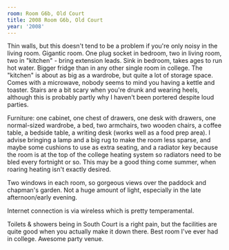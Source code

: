 ```yaml
---
room: Room G6b, Old Court
title: 2008 Room G6b, Old Court
year: '2008'
---
```


Thin walls, but this doesn't tend to be a problem if you're only noisy in the living room. Gigantic room. One plug socket in bedroom, two in living room, two in "kitchen" - bring extension leads. Sink in bedroom, takes ages to run hot water. Bigger fridge than in any other single room in college. The "kitchen" is about as big as a wardrobe, but quite a lot of storage space. Comes with a microwave, nobody seems to mind you having a kettle and toaster. Stairs are a bit scary when you're drunk and wearing heels, although this is probably partly why I haven't been portered despite loud parties.

Furniture: one cabinet, one chest of drawers, one desk with drawers, one normal-sized wardrobe, a bed, two armchairs, two wooden chairs, a coffee table, a bedside table, a writing desk (works well as a food prep area). I advise bringing a lamp and a big rug to make the room less sparse, and maybe some cushions to use as extra seating, and a radiator key because the room is at the top of the college heating system so radiators need to be bled every fortnight or so. This may be a good thing come summer, when roaring heating isn't exactly desired.

Two windows in each room, so gorgeous views over the paddock and chapman's garden. Not a huge amount of light, especially in the late afternoon/early evening.

Internet connection is via wireless which is pretty temperamental.

Toilets & showers being in South Court is a right pain, but the facilities are quite good when you actually make it down there. Best room I've ever had in college. Awesome party venue.